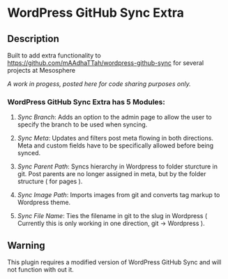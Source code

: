 # WordPress GitHub Sync Extra #

## Description ##

Built to add extra functionality to https://github.com/mAAdhaTTah/wordpress-github-sync for several projects at Mesosphere

*A work in progess, posted here for code sharing purposes only.*

### WordPress GitHub Sync Extra has 5 Modules: ###

1. *Sync Branch*: Adds an option to the admin page to allow the user to specify the branch to be used when syncing.

2. *Sync Meta*: Updates and filters post meta flowing in both directions. Meta and custom fields have to be specifically allowed before being synced.

3. *Sync Parent Path*: Syncs hierarchy in Wordpress to folder sturcture in git. Post parents are no longer assigned in meta, but by the folder structure ( for pages ).

4. *Sync Image Path*: Imports images from git and converts tag markup to Wordpress theme.

5. *Sync File Name*: Ties the filename in git to the slug in Wordpress ( Currently this is only working in one direction, git -> Wordpress ). 
 
## Warning ##

This plugin requires a modified version of WordPress GitHub Sync and will not function with out it.
